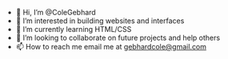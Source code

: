 - 👋 Hi, I’m @ColeGebhard
- 👀 I’m interested in building websites and interfaces
- 🌱 I’m currently learning HTML/CSS
- 💞️ I’m looking to collaborate on future projects and help others
- 📫 How to reach me email me at gebhardcole@gmail.com

<!---
ColeGebhard/ColeGebhard is a ✨ special ✨ repository because its `README.md` (this file) appears on your GitHub profile.
You can click the Preview link to take a look at your changes.
--->
